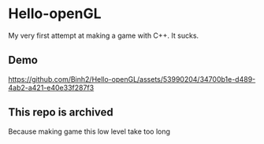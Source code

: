 # Hello-openGL

My very first attempt at making a game with C++. It sucks.

## Demo

https://github.com/Binh2/Hello-openGL/assets/53990204/34700b1e-d489-4ab2-a421-e40e33f287f3

## This repo is archived

Because making game this low level take too long

